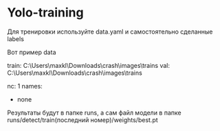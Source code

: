 # Yolo-training

Для тренировки используйте data.yaml и самостоятельно сделанные labels

Вот пример data 

train: C:\Users\maxkl\Downloads\crash\images\trains
val: C:\Users\maxkl\Downloads\crash\images\trains

nc: 1
names: 
  - none


Результаты будут в папке runs, а сам файл модели в папке runs/detect/train(последний номер)/weights/best.pt